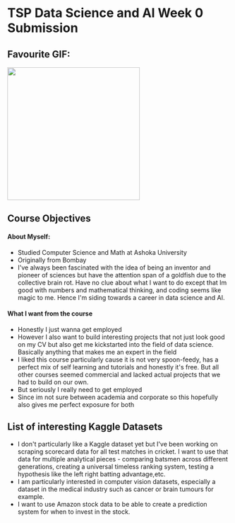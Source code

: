 # TSP Data Science and AI Week 0 Submission

## Favourite GIF:
<img src = "favourite.gif" width = "300" height = "300">

## Course Objectives
#### About Myself:
- Studied Computer Science and Math at Ashoka University
- Originally from Bombay
- I've always been fascinated with the idea of being an inventor and pioneer of sciences but have the attention span of a goldfish due to the collective brain rot. Have no clue about what I want to do except that Im good with numbers and mathematical thinking, and coding seems like magic to me. Hence I'm siding towards a career in data science and AI.
#### What I want from the course
- Honestly I just wanna get employed
- However I also want to build interesting projects that not just look good on my CV but also get me kickstarted into the field of data science. Basically anything that makes me an expert in the field
- I liked this course particularly cause it is not very spoon-feedy, has a perfect mix of self learning and tutorials and honestly it's free. But all other courses seemed commercial and lacked actual projects that we had to build on our own.
- But seriously I really need to get employed
- Since im not sure between academia and corporate so this hopefully also gives me perfect exposure for both

## List of interesting Kaggle Datasets
- I don't particularly like a Kaggle dataset yet but I've been working on scraping scorecard data for all test matches in cricket. I want to use that data for multiple analytical pieces - comparing batsmen across different generations, creating a universal timeless ranking system, testing a hypothesis like the left right batting advantage,etc.
- I am particularly interested in computer vision datasets, especially a dataset in the medical industry such as cancer or brain tumours for example.
- I want to use Amazon stock data to be able to create a prediction system for when to invest in the stock.